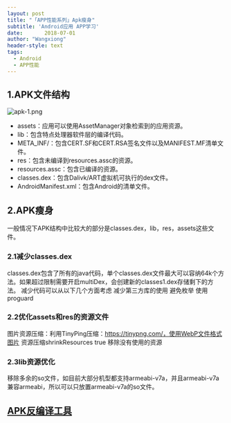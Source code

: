 ```yaml
---
layout: post
title: "「APP性能系列」Apk瘦身"
subtitle: 'Android应用 APP学习'
date:       2018-07-01
author: "Wangxiong"
header-style: text
tags:
  - Android
  - APP性能
---
```


## 1.APK文件结构

![apk-1.png](https://upload-images.jianshu.io/upload_images/10547376-14e11ab29942adf3.png?imageMogr2/auto-orient/strip%7CimageView2/2/w/1240)

- assets：应用可以使用AssetManager对象检索到的应用资源。
- lib：包含特点处理器软件层的编译代码。
- META_INF/：包含CERT.SF和CERT.RSA签名文件以及MANIFEST.MF清单文件。
- res：包含未编译到resources.assc的资源。
- resources.assc：包含已编译的资源。
- classes.dex：包含Dalivk/ART虚拟机可执行的dex文件。
- AndroidManifest.xml：包含Android的清单文件。

## 2.APK瘦身

一般情况下APK结构中比较大的部分是classes.dex，lib，res，assets这些文件。

### 2.1减少classes.dex

classes.dex包含了所有的java代码，单个classes.dex文件最大可以容纳64k个方法。如果超过限制需要开启multiDex，会创建新的classes1.dex存储剩下的方法。
减少代码可以从以下几个方面考虑
减少第三方库的使用
避免枚举
使用proguard

### 2.2优化assets和res的资源文件

图片资源压缩：利用TinyPing压缩：https://tinypng.com/，使用WebP文件格式图片
资源压缩shrinkResources true
移除没有使用的资源

### 2.3lib资源优化

移除多余的so文件，如目前大部分机型都支持armeabi-v7a，并且armeabi-v7a兼容armeabi，所以可以只放置armeabi-v7a的so文件。

## [APK反编译工具](https://github.com/wang-xiong/progourad_tools/tree/master)